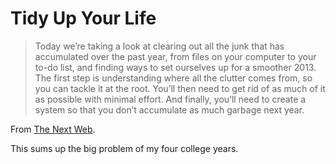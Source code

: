 Tidy Up Your Life
=================

>   Today we’re taking a look at clearing out all the junk that has accumulated over the past year, from files on your computer to your to-do list, and finding ways to set ourselves up for a smoother 2013. The first step is understanding where all the clutter comes from, so you can tackle it at the root. You’ll then need to get rid of as much of it as possible with minimal effort. And finally, you’ll need to create a system so that you don’t accumulate as much garbage next year.

From [The Next Web](http://thenextweb.com/lifehacks/2012/12/30/new-year-new-system-20-things-you-can-do-to-make-this-year-your-most-productive/1/).

This sums up the big problem of my four college years.